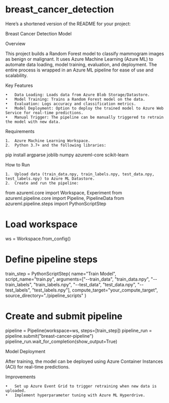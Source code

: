 # breast_cancer_detection
Here’s a shortened version of the README for your project:

Breast Cancer Detection Model

Overview

This project builds a Random Forest model to classify mammogram images as benign or malignant. It uses Azure Machine Learning (Azure ML) to automate data loading, model training, evaluation, and deployment. The entire process is wrapped in an Azure ML pipeline for ease of use and scalability.

Key Features

	•	Data Loading: Loads data from Azure Blob Storage/Datastore.
	•	Model Training: Trains a Random Forest model on the data.
	•	Evaluation: Logs accuracy and classification metrics.
	•	Model Deployment: Option to deploy the trained model to Azure Web Service for real-time predictions.
	•	Manual Trigger: The pipeline can be manually triggered to retrain the model with new data.

Requirements

	1.	Azure Machine Learning Workspace.
	2.	Python 3.7+ and the following libraries:

pip install argparse joblib numpy azureml-core scikit-learn

How to Run

	1.	Upload data (train_data.npy, train_labels.npy, test_data.npy, test_labels.npy) to Azure ML Datastore.
	2.	Create and run the pipeline:

from azureml.core import Workspace, Experiment
from azureml.pipeline.core import Pipeline, PipelineData
from azureml.pipeline.steps import PythonScriptStep

# Load workspace
ws = Workspace.from_config()

# Define pipeline steps
train_step = PythonScriptStep(
    name="Train Model",
    script_name="train.py",
    arguments=["--train_data", "train_data.npy", "--train_labels", "train_labels.npy", 
               "--test_data", "test_data.npy", "--test_labels", "test_labels.npy"],
    compute_target="your_compute_target",
    source_directory="./pipeline_scripts"
)

# Create and submit pipeline
pipeline = Pipeline(workspace=ws, steps=[train_step])
pipeline_run = pipeline.submit("breast-cancer-pipeline")
pipeline_run.wait_for_completion(show_output=True)

Model Deployment

After training, the model can be deployed using Azure Container Instances (ACI) for real-time predictions.

Improvements

	•	Set up Azure Event Grid to trigger retraining when new data is uploaded.
	•	Implement hyperparameter tuning with Azure ML Hyperdrive.

